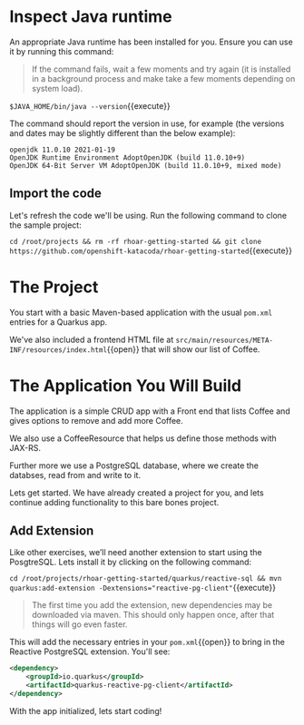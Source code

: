 # Inspect Java runtime

An appropriate Java runtime has been installed for you. Ensure you can use it by running this command:

> If the command fails, wait a few moments and try again (it is installed in a background process and make take a few moments depending on system load).

`$JAVA_HOME/bin/java --version`{{execute}}

The command should report the version in use, for example (the versions and dates may be slightly different than the below example):

```console
openjdk 11.0.10 2021-01-19
OpenJDK Runtime Environment AdoptOpenJDK (build 11.0.10+9)
OpenJDK 64-Bit Server VM AdoptOpenJDK (build 11.0.10+9, mixed mode)
```

## Import the code

Let's refresh the code we'll be using. Run the following command to clone the sample project:

`cd /root/projects && rm -rf rhoar-getting-started && git clone https://github.com/openshift-katacoda/rhoar-getting-started`{{execute}}

# The Project

You start with a basic Maven-based application with the usual `pom.xml` entries for a Quarkus app.

We've also included a frontend HTML file at `src/main/resources/META-INF/resources/index.html`{{open}} that will show our list of Coffee.

# The Application You Will Build

The application is a simple CRUD app with a Front end that lists Coffee and gives options to remove and add more Coffee.

We also use a CoffeeResource that helps us define those methods with JAX-RS.

Further more we use a PostgreSQL database, where we create the databses, read from and write to it.

Lets get started. We have already created a project for you, and lets continue adding functionality to this bare bones project.

## Add Extension

Like other exercises, we’ll need another extension to start using the PosgtreSQL. Lets install it by clicking on the following command:

`cd /root/projects/rhoar-getting-started/quarkus/reactive-sql &&
  mvn quarkus:add-extension -Dextensions="reactive-pg-client"`{{execute}}

> The first time you add the extension, new dependencies may be downloaded via maven. This should only happen once, after that things will go even faster.

This will add the necessary entries in your `pom.xml`{{open}} to bring in the Reactive PostgreSQL extension. You'll see:

```xml
<dependency>
    <groupId>io.quarkus</groupId>
    <artifactId>quarkus-reactive-pg-client</artifactId>
</dependency>
```
With the app initialized, lets start coding!
